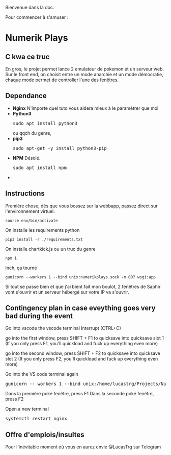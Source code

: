 Bienvenue dans la doc.

Pour commencer à s'amuser :
# Numerik Plays

## C kwa ce truc
En gros, le projet permet lance 2 emulateur de pokemon et un serveur web. Sur le front end, on choisit entre un mode anarchie et un mode démocratie, chaque mode permet de controller l'une des fenêtres.


## Dependance
<ul>
<li>
    <b>Nginx</b> N'importe quel tuto vous aidera mieux à le paramètrer que moi
</li>

<li>
    <b>Python3</b> <pre>sudo apt install python3</pre> ou qqch du genre, 
</li>

<li>
    <b>pip3</b> <pre>sudo apt-get -y install python3-pip</pre>
</li>
<li>
    <b>NPM</b> Désolé. <pre>sudo apt install npm</pre> 
</li>
<li>

</li>

</ul>


## Instructions
Première chose, dès que vous bossez sur la webbapp, passez direct sur l'environnement virtuel.

```source env/bin/activate ```

On installe les requirements python

```pip3 install -r ./requirements.txt```

On installe chartkick.js ou un truc du genre

```npm i```

Inch, ça tourne

```gunicorn --workers 1 --bind unix:numerikplays.sock -m 007 wsgi:app```

Si tout se passe bien et que j'ai bient fait mon boulot, 2 fenêtres de Saphir vont s'ouvrir et un serveur hébergé sur votre IP va s'ouvrir.

## Contingency plan in case eveything goes very bad during the event

Go into vscode the vscode terminal
Interrupt (CTRL+C)

go into the first window, press SHIFT + F1 to quicksave into quicksave slot 1 (If you only press F1, you'll quickload and fuck up everything even more)

go into the second window, press SHIFT + F2 to quicksave into quicksave slot 2 (If you only press F2, you'll quickload and fuck up everything even more)

Go into the VS code terminal again
<pre>gunicorn -- workers 1 --bind unix:/home/lucastrg/Projects/NumerikPlaysFlask/numerikplays.sock -m 007 wsgi:app</pre>

Dans la première poké fenêtre, press F1
Dans la seconde poké fenêtre, press F2

 
Open a new terminal
<pre>systemctl restart nginx</pre>





## Offre d'emplois/insultes
Pour l'inévitable moment où vous en aurez envie @LucasTrg sur Telegram

